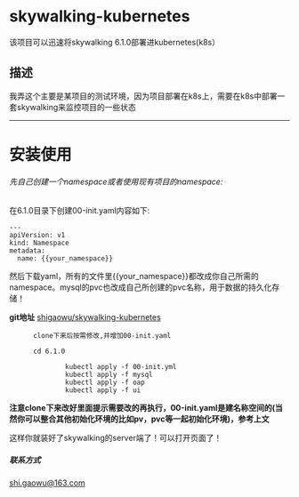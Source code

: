 # skywalking-kubernetes
该项目可以迅速将skywalking 6.1.0部署进kubernetes(k8s）

## 描述
我弄这个主要是某项目的测试环境，因为项目部署在k8s上，需要在k8s中部署一套skywalking来监控项目的一些状态

-------------
# 安装使用

###### 先自己创建一个namespace或者使用现有项目的namespace:

在6.1.0目录下创建00-init.yaml内容如下:
```
---
apiVersion: v1
kind: Namespace
metadata:
  name: {{your_namespace}}
```

然后下载yaml，所有的文件里{{your_namespace}}都改成你自己所需的namespace。mysql的pvc也改成自己所创建的pvc名称，用于数据的持久化存储！

**git地址**
[shigaowu/skywalking-kubernetes](https://github.com/shigaowu/skywalking-kubernetes)
                  
		  
		  clone下来后按需修改,并增加00-init.yaml
                  
		  cd 6.1.0
                  
                  kubectl apply -f 00-init.yml
                  kubectl apply -f mysql
                  kubectl apply -f oap
                  kubectl apply -f ui
                  

**注意clone下来改好里面提示需要改的再执行，00-init.yaml是建名称空间的(当然你可以整合其他初始化环境的比如pv，pvc等一起初始化环境)，参考上文**

这样你就装好了skywalking的server端了！可以打开页面了！


##### 联系方式
shi.gaowu@163.com

